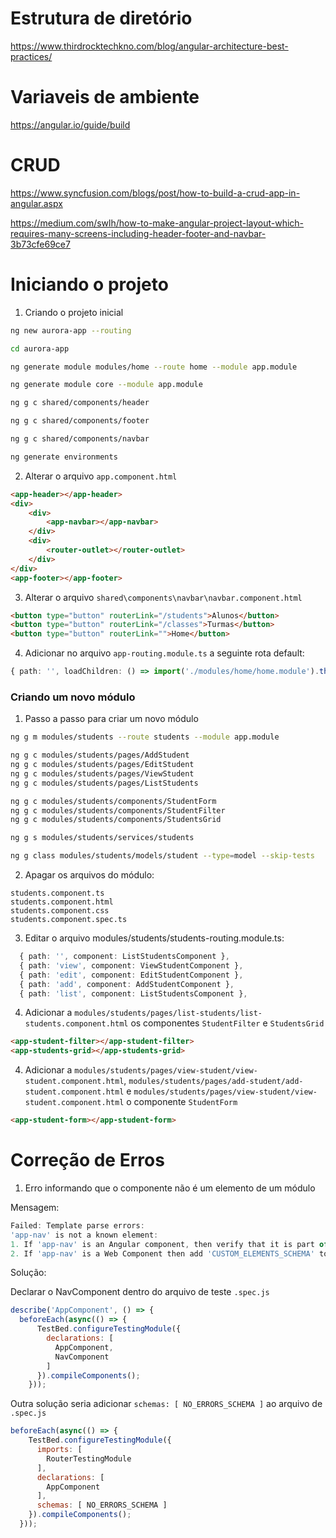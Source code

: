 # Estrutura de diretório

https://www.thirdrocktechkno.com/blog/angular-architecture-best-practices/

# Variaveis de ambiente

https://angular.io/guide/build

# CRUD

https://www.syncfusion.com/blogs/post/how-to-build-a-crud-app-in-angular.aspx

https://medium.com/swlh/how-to-make-angular-project-layout-which-requires-many-screens-including-header-footer-and-navbar-3b73cfe69ce7

# Iniciando o projeto

1. Criando o projeto inicial

```bash
ng new aurora-app --routing

cd aurora-app

ng generate module modules/home --route home --module app.module

ng generate module core --module app.module

ng g c shared/components/header

ng g c shared/components/footer

ng g c shared/components/navbar

ng generate environments

```

2. Alterar o arquivo `app.component.html`
```html
<app-header></app-header>
<div>
    <div>
        <app-navbar></app-navbar>
    </div>
    <div>
        <router-outlet></router-outlet>
    </div>
</div>
<app-footer></app-footer>
```

3. Alterar o arquivo `shared\components\navbar\navbar.component.html`
```html
<button type="button" routerLink="/students">Alunos</button>
<button type="button" routerLink="/classes">Turmas</button>
<button type="button" routerLink="">Home</button>
```

4. Adicionar no arquivo `app-routing.module.ts` a seguinte rota default:
 ```typescript
 { path: '', loadChildren: () => import('./modules/home/home.module').then(m => m.HomeModule) }, 
 ```
 
### Criando um novo módulo

1. Passo a passo para criar um novo módulo

```bash
ng g m modules/students --route students --module app.module

ng g c modules/students/pages/AddStudent
ng g c modules/students/pages/EditStudent
ng g c modules/students/pages/ViewStudent
ng g c modules/students/pages/ListStudents

ng g c modules/students/components/StudentForm
ng g c modules/students/components/StudentFilter
ng g c modules/students/components/StudentsGrid

ng g s modules/students/services/students

ng g class modules/students/models/student --type=model --skip-tests 

```

2. Apagar os arquivos do módulo:
```
students.component.ts
students.component.html
students.component.css
students.component.spec.ts
```

3. Editar o arquivo modules/students/students-routing.module.ts:
```typescript
  { path: '', component: ListStudentsComponent },
  { path: 'view', component: ViewStudentComponent },
  { path: 'edit', component: EditStudentComponent },
  { path: 'add', component: AddStudentComponent },
  { path: 'list', component: ListStudentsComponent },
```

4. Adicionar a `modules/students/pages/list-students/list-students.component.html` os componentes `StudentFilter` e `StudentsGrid`
```html
<app-student-filter></app-student-filter>
<app-students-grid></app-students-grid>
```

4. Adicionar a `modules/students/pages/view-student/view-student.component.html`, `modules/students/pages/add-student/add-student.component.html` e `modules/students/pages/view-student/view-student.component.html`  o componente `StudentForm`
```html
<app-student-form></app-student-form>
```


# Correção de Erros

1. Erro informando que o componente não é um elemento de um módulo

Mensagem:

```javascript
Failed: Template parse errors: 
'app-nav' is not a known element:
1. If 'app-nav' is an Angular component, then verify that it is part of this module.
2. If 'app-nav' is a Web Component then add 'CUSTOM_ELEMENTS_SCHEMA' to the '@NgModule.schemas' of this component to suppress this message.
```
Solução:

Declarar o NavComponent dentro do arquivo de teste `.spec.js`

```javascript
describe('AppComponent', () => {
  beforeEach(async(() => {
      TestBed.configureTestingModule({
        declarations: [
          AppComponent,
          NavComponent
        ]
      }).compileComponents();
    }));
```

Outra solução seria adicionar  `schemas: [ NO_ERRORS_SCHEMA ]` ao arquivo de `.spec.js`
```javascript
beforeEach(async(() => {
    TestBed.configureTestingModule({
      imports: [
        RouterTestingModule
      ],
      declarations: [
        AppComponent
      ],
      schemas: [ NO_ERRORS_SCHEMA ]
    }).compileComponents();
  }));
```